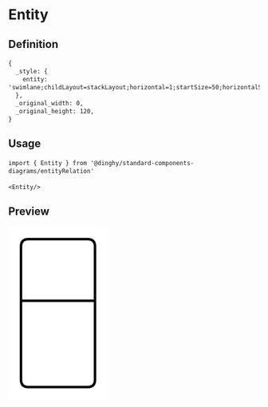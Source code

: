 # Entity

## Definition

```
{
  _style: { 
    entity: 'swimlane;childLayout=stackLayout;horizontal=1;startSize=50;horizontalStack=0;rounded=1;fontSize=14;fontStyle=0;strokeWidth=2;resizeParent=0;resizeLast=1;shadow=0;dashed=0;align=center;arcSize=4;whiteSpace=wrap;html=1;',
  },
  _original_width: 0,
  _original_height: 120,
}
```

## Usage

```
import { Entity } from '@dinghy/standard-components-diagrams/entityRelation'

<Entity/>
```

## Preview

<img src="./entity.png" width="200"/>
